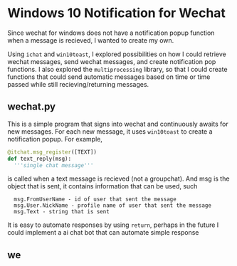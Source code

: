 # Windows 10 Notification for Wechat

Since wechat for windows does not have a notification popup function when a message is recieved, I wanted to create my own.

Using ```ichat``` and ```win10toast```, I explored possibilities on how I could retrieve wechat messages, send wechat messages, and create notification pop functions. I also explored the ```multiprocessing``` library, so that I could create functions that could send automatic messages based on time or time passed while still recieving/returning messages. 


## wechat.py
This is a simple program that signs into wechat and continuously awaits for new messages. For each new message, it uses ```win10toast``` to create a notification popup. For example, 

```python
@itchat.msg_register([TEXT])
def text_reply(msg):
  '''single chat message'''

```
is called when a text message is recieved (not a groupchat). And msg is the object that is sent, it contains information that can be used, such 

```
  msg.FromUserName - id of user that sent the message
  msg.User.NickName - profile name of user that sent the message
  msg.Text - string that is sent
```

It is easy to automate responses by using ```return```, perhaps in the future I could implement a ai chat bot that can automate simple response

## we



